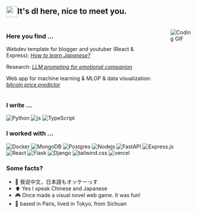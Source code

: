## <img src="https://media.tenor.com/ch3Q8AWTLAsAAAAi/blob-bounce.gif" height="30" style="vertical-align: middle;" />It's dl here, nice to meet you.

<div align="left" style="display: flex; justify-content: space-between; align-items: flex-start;">
<div style="flex: 1/2;">


### Here you find ... 

Webdev template for blogger and youtuber (React & Express): *[How to learn Japanese?](https://github.com/ZurichParis/blog-template-express-react)*

Research: *[LLM prompting for emotional companion](https://github.com/ZurichParis/penguinchat)*

Web app for machine learning & MLOP & data visualization: *[bitcoin price predictor](https://github.com/ZurichParis/cryplot-0714)*
</div>

<div style="flex: 1/2; margin-left: 50px;">

![Coding GIF](https://media.giphy.com/media/13HgwGsXF0aiGY/giphy.gif)

</div>
</div>

### I write ...
<p>
  <img alt="Python" src="https://img.shields.io/badge/Python-3776AB?logo=python&logoColor=fff" />
  <img alt="js" src="https://img.shields.io/badge/JavaScript-F7DF1E?logo=javascript&logoColor=000" />
  <img alt="TypeScript" src="https://img.shields.io/badge/TypeScript-3178C6?logo=typescript&logoColor=fff" />
</p>


### I worked with ...
<p>
  <img alt="Docker" src="https://img.shields.io/badge/-Docker-46a2f1?style=flat-square&logo=docker&logoColor=white" />
  <img alt="MongoDB" src="https://img.shields.io/badge/-MongoDB-13aa52?style=flat-square&logo=mongodb&logoColor=white" />
  <img alt="Postgres" src="https://img.shields.io/badge/Postgres-%23316192.svg?logo=postgresql&logoColor=white" />
  <img alt="Nodejs" src="https://img.shields.io/badge/-Nodejs-43853d?style=flat-square&logo=Node.js&logoColor=white" />
  <img alt="FastAPI" src="https://img.shields.io/badge/FastAPI-009485.svg?style=flat-square&logo=fastapi&logoColor=white" />
  <img alt="Express.js" src="https://img.shields.io/badge/Express.js-%23404d59.svg?logo=express&logoColor=%2361DAFB" />
  <img alt="React" src="https://img.shields.io/badge/React-%2320232a.svg?style=flat-square&logo=react&logoColor=%2361DAFB)" />
  <img alt="Flask" src="https://img.shields.io/badge/Flask-000?style=flat-square&logo=flask&logoColor=fff" />
  <img alt="Django" src="https://img.shields.io/badge/Django-%23092E20.svg?style=flat-square&logo=django&logoColor=white" />
  <img alt="tailwind.css" src="https://img.shields.io/badge/Tailwind%20CSS-%2338B2AC.svg?style=flat-square&logo=tailwind-css&logoColor=white" />
  <img alt="vercel" src="https://img.shields.io/badge/Vercel-%23000000.svg?style=flat-square&logo=vercel&logoColor=white" />
  <img alt="" src="" />
</p>  

### Some facts?

- 🐼 我说中文，日本語もオッケーっす
- ⬆️ Yes I speak Chinese and Japanese
- 🎮 Once made a visual novel web game. It was fun!
- 🗼 based in Paris, lived in Tokyo, from Sichuan

